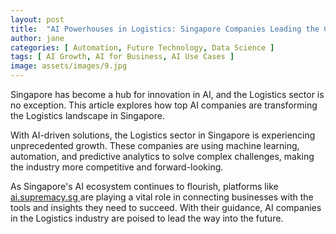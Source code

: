 ```yaml
---
layout: post
title:  "AI Powerhouses in Logistics: Singapore Companies Leading the Charge"
author: jane
categories: [ Automation, Future Technology, Data Science ]
tags: [ AI Growth, AI for Business, AI Use Cases ]
image: assets/images/9.jpg
---
```


Singapore has become a hub for innovation in AI, and the Logistics sector is no exception. This article explores how top AI companies are transforming the Logistics landscape in Singapore.

With AI-driven solutions, the Logistics sector in Singapore is experiencing unprecedented growth. These companies are using machine learning, automation, and predictive analytics to solve complex challenges, making the industry more competitive and forward-looking.

As Singapore's AI ecosystem continues to flourish, platforms like <a href="https://ai.supremacy.sg" target="_blank"> ai.supremacy.sg </a> are playing a vital role in connecting businesses with the tools and insights they need to succeed. With their guidance, AI companies in the Logistics industry are poised to lead the way into the future.
